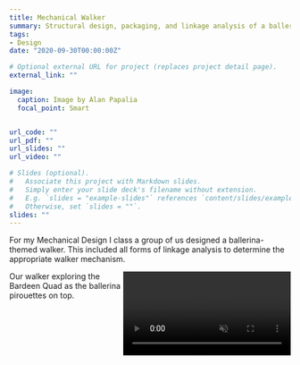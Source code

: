 ```yaml
---
title: Mechanical Walker
summary: Structural design, packaging, and linkage analysis of a ballerina themed walker
tags:
- Design
date: "2020-09-30T00:00:00Z"

# Optional external URL for project (replaces project detail page).
external_link: ""

image:
  caption: Image by Alan Papalia
  focal_point: Smart


url_code: ""
url_pdf: ""
url_slides: ""
url_video: ""

# Slides (optional).
#   Associate this project with Markdown slides.
#   Simply enter your slide deck's filename without extension.
#   E.g. `slides = "example-slides"` references `content/slides/example-slides.md`.
#   Otherwise, set `slides = ""`.
slides: ""
---
```


For my Mechanical Design I class a group of us designed a ballerina-themed
walker. This included all forms of linkage analysis to determine the appropriate
walker mechanism.

<html>
<body>

<div class="hovereffect">

  <video class="video" id="backgroundvideo" style="max-height:100%; max-width:100%; float:right" autoplay
    muted loop>
    <source src="/img/370_video.mp4" type='video/mp4' />
  </video>

  <div class="overlay">
    <p>
      Our walker exploring the Bardeen Quad as the ballerina pirouettes on top.
    </p>
  </div>
</div>

</body>
</html>